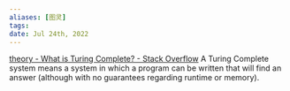 ```yaml
---
aliases: [图灵]
tags: 
date: Jul 24th, 2022
---
```

[theory - What is Turing Complete? - Stack Overflow](https://stackoverflow.com/questions/7284/what-is-turing-complete)
A Turing Complete system means a system in which a program can be written that will find an answer (although with no guarantees regarding runtime or memory).
